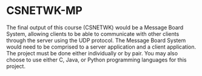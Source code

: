 # CSNETWK-MP

The final output of this course (CSNETWK) would be a Message Board System, allowing clients to be able to communicate with other clients through the server using the UDP protocol. The Message Board System would need to be comprised to a server application and a client application. The project must be done either individually or by pair. You may also choose to use either C, Java, or Python programming languages for this project.